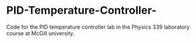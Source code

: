 # PID-Temperature-Controller-
Code for the PID temperature controller lab in the Physics 339 laboratory course at McGill university.
